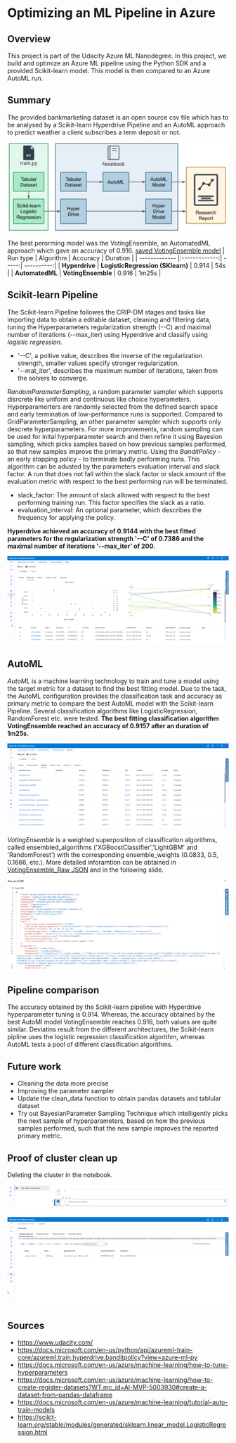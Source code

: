 # Optimizing an ML Pipeline in Azure

## Overview
This project is part of the Udacity Azure ML Nanodegree.
In this project, we build and optimize an Azure ML pipeline using the Python SDK and a provided Scikit-learn model.
This model is then compared to an Azure AutoML run.

## Summary
The provided bankmarketing dataset is an open source csv file which has to be analysed by a Scikit-learn Hyperdrive Pipeline and an AutoML approach to predict weather a client subscribes a term deposit or not.

![overview](https://github.com/Daniel-car1/nd00333_AZMLND_Optimizing_a_Pipeline_in_Azure-Starter_Files/blob/master/docs/overview.PNG)

The best perorming model was the VotingEnsemble, an AutomatedML approach which gave an accuracy of 0.916. [saved VotingEnsemble model](https://github.com/Daniel-car1/nd00333_AZMLND_Optimizing_a_Pipeline_in_Azure-Starter_Files/blob/master/AutoMLb55d7c87225.zip)
| Run type        | Algorithm           | Accuracy  | Duration |
| ------------- |:-------------:| -----:| ----------:|
| **Hyperdrive**      | **LogisticRegression (SKlearn)** | 0.914 | 54s |
| **AutomatedML**      | **VotingEnsemble**      |   0.916 | 1m25s |

## Scikit-learn Pipeline
The Scikit-learn Pipeline followes the CRIP-DM stages and tasks like importing data to obtain a editable dataset, cleaning and filtering data, tuning the Hyperparameters regularization strength (--C) and maximal number of iterations (--max_iter) using Hyperdrive and classify using *logistic regression*.
* '--C', a poitive value, describes the inverse of the regularization strength, smaller values specify stronger regularization.
* '--mat_iter', describes the maximum number of iterations, taken from the solvers to converge.

*RandomParameterSampling*, a random parameter sampler which supports disrcrete like uniform and continuous like choice hyperameters. Hyperparamerters are randomly selected from the defined search space and early termination of low-performance runs is supported. Compared to GridParameterSampling, an other parameter sampler which supports only descrete hyperparameters. For more improvements, random sampling can be used for inital hyperparameter search and then refine it using Bayesion sampling, which picks samples based on how previous samples performed, so that new samples improve the primary metric. 
Using the *BanditPolicy* - an early stopping policy - to terminate badly performing runs. This algorithm can be adusted by the parameters evaluation interval and slack factor. A run that does not fall within the slack factor or slack amount of the evaluation metric with respect to the best performing run will be terminated.

* slack_factor: The amount of slack allowed with respect to the best performing training run. This factor specifies the slack as a ratio.
* evaluation_interval: An optional parameter, which describes the frequency for applying the policy.

**Hyperdrive achieved an accuracy of 0.9144 with the best fitted parameters for the regularization strength '--C' of 0.7386 and the maximal number of iterations '--max_iter' of 200.**

![hyperdrive](https://github.com/Daniel-car1/nd00333_AZMLND_Optimizing_a_Pipeline_in_Azure-Starter_Files/blob/master/docs/Hyperdrive.PNG)

## AutoML
*AutoML* is a machine learning technology to train and tune a model using the target metric for a dataset to find the best fitting model. Due to the task, the AutoML configuration provides the classification task and accuracy as primary metric to compare the best AutoML model with the Scikit-learn Pipeline. Several classification algorithms like LogisticRegression, RandomForest etc. were tested. **The best fitting classification algorithm VotingEnsemble reached an accuracy of 0.9157 after an duration of 1m25s.**

![AutoML](https://github.com/Daniel-car1/nd00333_AZMLND_Optimizing_a_Pipeline_in_Azure-Starter_Files/blob/master/docs/AutoML_algos.PNG)

*VotingEnsemble* is a weighted superposition of classification algorithms, called ensembled_algorithms ('XGBoostClassifier','LightGBM' and 'RandomForest') with the corresponding ensemble_weights (0.0833, 0.5, 0.1666, etc.). More detailed inforamtion can be obtained in [VotingEnsemble_Raw JSON](https://github.com/Daniel-car1/nd00333_AZMLND_Optimizing_a_Pipeline_in_Azure-Starter_Files/blob/master/EnsembleV_RawJSON.json) and in the following slide. 

![AutoML](https://github.com/Daniel-car1/nd00333_AZMLND_Optimizing_a_Pipeline_in_Azure-Starter_Files/blob/master/docs/RawJSON_Ensemble_AutoML.PNG)


## Pipeline comparison
The accuracy obtained by the Scikit-learn pipeline with Hyperdrive hyperparameter tuning is 0.914. Whereas, the accuracy obtained by the best AutoMl model VotingEnsemble reaches 0.916, both values are quite similar. Deviatins result from the different architectures, the Scikit-learn pipline uses the logistic regression classification algorithm, whereas AutoML tests a pool of different classification algorithms.

## Future work
* Cleaning the data more precise
* Improving the parameter sampler
* Update the clean_data function to obtain pandas datasets and tablular dataset
* Try out BayesianParameter Sampling Technique which intelligently picks the next sample of hyperparameters, based on how the previous samples performed, such that the new sample improves the reported primary metric.

## Proof of cluster clean up
Deleting the cluster in the notebook.

![AutoML](https://github.com/Daniel-car1/nd00333_AZMLND_Optimizing_a_Pipeline_in_Azure-Starter_Files/blob/master/docs/Delete_code.PNG)

![AutoML](https://github.com/Daniel-car1/nd00333_AZMLND_Optimizing_a_Pipeline_in_Azure-Starter_Files/blob/master/docs/Delete.PNG)

## Sources
* https://www.udacity.com/
* https://docs.microsoft.com/en-us/python/api/azureml-train-core/azureml.train.hyperdrive.banditpolicy?view=azure-ml-py
* https://docs.microsoft.com/en-us/azure/machine-learning/how-to-tune-hyperparameters
* https://docs.microsoft.com/en-us/azure/machine-learning/how-to-create-register-datasets?WT.mc_id=AI-MVP-5003930#create-a-dataset-from-pandas-dataframe
* https://docs.microsoft.com/en-us/azure/machine-learning/tutorial-auto-train-models
* https://scikit-learn.org/stable/modules/generated/sklearn.linear_model.LogisticRegression.html

